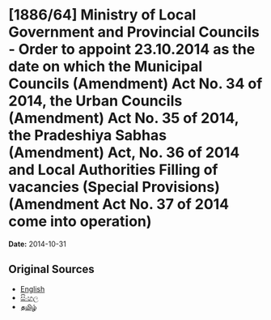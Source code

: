 # [1886/64] Ministry of Local Government and Provincial Councils - Order to appoint 23.10.2014 as the date on which the Municipal Councils (Amendment) Act No. 34 of 2014, the Urban Councils (Amendment) Act No. 35 of 2014, the Pradeshiya Sabhas (Amendment) Act, No. 36 of 2014 and Local Authorities Filling of vacancies (Special Provisions) (Amendment Act No. 37 of 2014 come into operation)

**Date:** 2014-10-31

## Original Sources

- [English](https://documents.gov.lk/view/extra-gazettes/2014/10/1886-64_E.pdf)
- [සිංහල](https://documents.gov.lk/view/extra-gazettes/2014/10/1886-64_S.pdf)
- [தமிழ்](https://documents.gov.lk/view/extra-gazettes/2014/10/1886-64_T.pdf)
